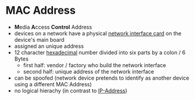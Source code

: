 # MAC Address
- **M**edia **A**ccess **Control** Address
- devices on a network have a physical [network interface card](../Hardware/Network-Interface-Card.md) on the device's main board
- assigned an unique address
- 12 character [hexadecimal](../Computer-Science-Basics/Number-Systems.md#Base%2016%20Hexadecimal) number divided into six parts by a colon / 6 Bytes
	- first half: vendor / factory who build the network interface
	- second half: unique address of the network interface
- can be spoofed (network device pretends to identify as another device using a different MAC Address)
- no logical hierachy (in contrast to [IP-Address](IP-Address.md))